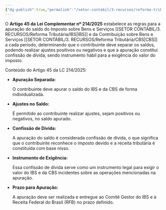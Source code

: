 ```yaml
---
{"dg-publish":true,"permalink":"/setor-contabil/3-recursos/reforma-tributaria/apuracao-1/","dgPassFrontmatter":true,"created":"2025-08-21T23:09:33.037-03:00","updated":"2025-08-25T08:57:18.400-03:00"}
---
```



O **Artigo 45 da Lei Complementar nº 214/2025** estabelece as regras para a apuração do saldo do Imposto sobre Bens e Serviços [[SETOR CONTÁBIL/3. RECURSOS/Reforma Tributária/IBS\|IBS]] e da Contribuição sobre Bens e Serviços [[SETOR CONTÁBIL/3. RECURSOS/Reforma Tributária/CBS\|CBS]] a cada período, determinando que o contribuinte deve separar os saldos, podendo realizar ajustes positivos ou negativos e que a apuração constitui confissão de dívida, sendo instrumento hábil para a exigência do valor do imposto. 

Conteúdo do Artigo 45 da LC 214/2025: 

- **Apuração Separada:**
    
    O contribuinte deve apurar o saldo do IBS e da CBS de forma individualizada.
    
- **Ajustes no Saldo:**
    
    É permitido ao contribuinte realizar ajustes, sejam positivos ou negativos, no saldo apurado.
    
- **Confissão de Dívida:**
    
    A apuração do saldo é considerada confissão de dívida, o que significa que o contribuinte reconhece o imposto devido e a receita tributária é constituída com base nisso.
    
- **Instrumento de Exigência:**
    
    Essa confissão de dívida serve como um instrumento legal para exigir o valor do IBS e da CBS incidentes sobre as operações mencionadas na apuração.
    
- **Prazo para Apuração:**
    
    A apuração deve ser realizada e entregue ao Comitê Gestor do IBS e à Receita Federal do Brasil (RFB) no prazo definido.